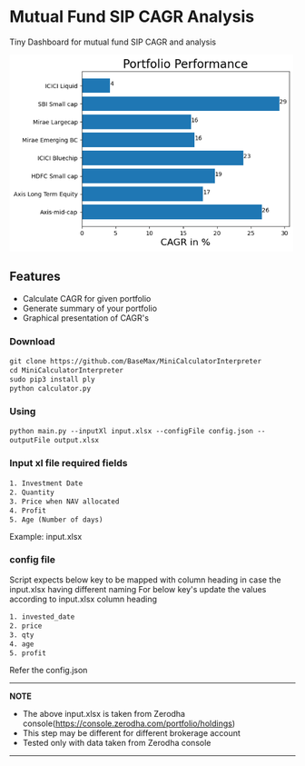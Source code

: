 # Mutual Fund SIP CAGR Analysis

Tiny Dashboard for mutual fund SIP CAGR and analysis

<img alt="Mutual Fund portfolio" src="https://github.com/Tenkodamane/mf-cagr-calculator/blob/main/out/MF_Performance.png" width="500">

## Features

- Calculate CAGR for given portfolio
- Generate summary of your portfolio
- Graphical presentation of CAGR's


### Download

```
git clone https://github.com/BaseMax/MiniCalculatorInterpreter
cd MiniCalculatorInterpreter
sudo pip3 install ply
python calculator.py
```


### Using

```
python main.py --inputXl input.xlsx --configFile config.json --outputFile output.xlsx
```

### Input xl file required fields 

```
1. Investment Date
2. Quantity
3. Price when NAV allocated
4. Profit
5. Age (Number of days)
```
Example: input.xlsx

### config file
Script expects below key to be mapped with column heading in case the input.xlsx having different naming
For below key's update the values according to input.xlsx column heading
```
1. invested_date
2. price
3. qty
4. age
5. profit
```
Refer the config.json

---
**NOTE**

- The above input.xlsx is taken from Zerodha console(https://console.zerodha.com/portfolio/holdings)
- This step may be different for different brokerage account
- Tested only with data taken from Zerodha console
---
